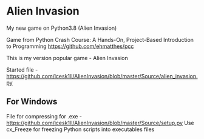 # Alien Invasion
My new game on Python3.8 (Alien Invasion)

Game from Python Crash Course: A Hands-On, Project-Based Introduction to Programming
https://github.com/ehmatthes/pcc

This is my version popular game - Alien Invasion

Started file - https://github.com/icesk1ll/AlienInvasion/blob/master/Source/alien_invasion.py

## For Windows
File for compressing for .exe - https://github.com/icesk1ll/AlienInvasion/blob/master/Source/setup.py
Use cx_Freeze for freezing Python scripts into executables files
